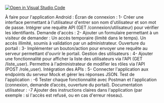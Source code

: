 [![Open in Visual Studio Code](https://classroom.github.com/assets/open-in-vscode-2e0aaae1b6195c2367325f4f02e2d04e9abb55f0b24a779b69b11b9e10269abc.svg)](https://classroom.github.com/online_ide?assignment_repo_id=17624743&assignment_repo_type=AssignmentRepo)

À faire pour l'application Android :
Écran de connexion :
1-
Créer une interface permettant à l'utilisateur d'entrer son nom d'utilisateur et son mot de passe.
Intégrer une requête API (GET /connexion/utilisateur) pour vérifier les identifiants.
Demande d'accès :
2-
Ajouter un formulaire permettant à un visiteur de demander :
Un accès temporaire (limité dans le temps).
Un accès illimité, soumis à validation par un administrateur.
Ouverture du portail :
3-
Implémenter un bouton/action pour envoyer une requête au serveur permettant d'ouvrir le portail.
Gestion des utilisateurs :
4-
Ajouter une fonctionnalité pour afficher la liste des utilisateurs via l'API (GET /liste_user).
Permettre à l'administrateur de modifier les rôles via l'API (POST /role_user).
Intégration des APIs :
5-
Connecter l'application aux endpoints du serveur Mock et gérer les réponses JSON.
Test de l'application :
-6
Tester chaque fonctionnalité avec Postman et l'application (connexion, demande d’accès, ouverture du portail).
Documentation utilisateur :
-7
Ajouter des instructions claires dans l'application (par exemple : si l'accès est refusé, ou en cas d'erreur réseau).
